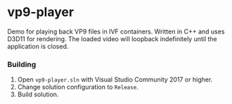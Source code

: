 # vp9-player

Demo for playing back VP9 files in IVF containers. Written in C++ and uses
D3D11 for rendering. The loaded video will loopback indefinitely until the
application is closed.

### Building
1. Open `vp9-player.sln` with Visual Studio Community 2017 or higher.
2. Change solution configuration to `Release`.
3. Build solution.
